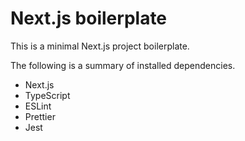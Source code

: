 # Next.js boilerplate

This is a minimal Next.js project boilerplate.

The following is a summary of installed dependencies.

- Next.js
- TypeScript
- ESLint
- Prettier
- Jest
